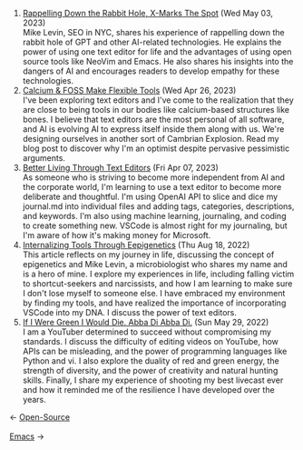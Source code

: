 <ol>
<li><a href="/blog/rappelling-down-the-rabbit-hole-x-marks-the-spot/">Rappelling Down the Rabbit Hole, X-Marks The Spot</a> (Wed May 03, 2023)
<br/>Mike Levin, SEO in NYC, shares his experience of rappelling down the rabbit hole of GPT and other AI-related technologies. He explains the power of using one text editor for life and the advantages of using open source tools like NeoVim and Emacs. He also shares his insights into the dangers of AI and encourages readers to develop empathy for these technologies.</li>
<li><a href="/blog/calcium-foss-make-flexible-tools/">Calcium & FOSS Make Flexible Tools</a> (Wed Apr 26, 2023)
<br/>I've been exploring text editors and I've come to the realization that they are close to being tools in our bodies like calcium-based structures like bones. I believe that text editors are the most personal of all software, and AI is evolving AI to express itself inside them along with us. We're designing ourselves in another sort of Cambrian Explosion. Read my blog post to discover why I'm an optimist despite pervasive pessimistic arguments.</li>
<li><a href="/blog/better-living-through-text-editors/">Better Living Through Text Editors</a> (Fri Apr 07, 2023)
<br/>As someone who is striving to become more independent from AI and the corporate world, I'm learning to use a text editor to become more deliberate and thoughtful. I'm using OpenAI API to slice and dice my journal.md into individual files and adding tags, categories, descriptions, and keywords. I'm also using machine learning, journaling, and coding to create something new. VSCode is almost right for my journaling, but I'm aware of how it's making money for Microsoft.</li>
<li><a href="/blog/internalizing-tools-through-eepigenetics/">Internalizing Tools Through Eepigenetics</a> (Thu Aug 18, 2022)
<br/>This article reflects on my journey in life, discussing the concept of epigenetics and Mike Levin, a microbiologist who shares my name and is a hero of mine. I explore my experiences in life, including falling victim to shortcut-seekers and narcissists, and how I am learning to make sure I don't lose myself to someone else. I have embraced my environment by finding my tools, and have realized the importance of incorporating VSCode into my DNA. I discuss the power of text editors.</li>
<li><a href="/blog/if-i-were-green-i-would-die-abba-di-abba-di/">If I Were Green I Would Die. Abba Di Abba Di.</a> (Sun May 29, 2022)
<br/>I am a YouTuber determined to succeed without compromising my standards. I discuss the difficulty of editing videos on YouTube, how APIs can be misleading, and the power of programming languages like Python and vi. I also explore the duality of red and green energy, the strength of diversity, and the power of creativity and natural hunting skills. Finally, I share my experience of shooting my best livecast ever and how it reminded me of the resilience I have developed over the years.</li>
</ol>
<div class="arrow-links"><div class="post-nav-prev"><span class="arrow">&larr;&nbsp;</span><a href="/open-source/">Open-Source</a></div> &nbsp; <div class="post-nav-next"><a href="/emacs/">Emacs</a><span class="arrow">&nbsp;&rarr;</span></div></div>
